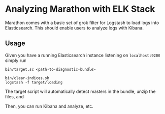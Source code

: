 # Analyzing Marathon with ELK Stack

Marathon comes with a basic set of grok filter for Logstash to load logs into
Elasticsearch. This should enable users to analyze logs with Kibana.

## Usage

Given you have a running Elasticsearch instance listening on `localhost:9200`
simply run

```
bin/target.sc <path-to-diagnostic-bundle>

bin/clear-indices.sh
logstash -f target/loading
```

The target script will automatically detect masters in the bundle, unzip the files, and

Then, you can run Kibana and analyze, etc.
